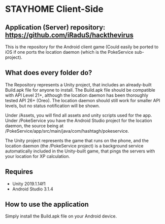 # STAYHOME Client-Side
## Application (Server) repository: https://github.com/iRaduS/hackthevirus
This is the repository for the Android client game (Could easily be ported to iOS if one ports the location daemon (which is the PokeService sub-project).

## What does every folder do?
The Repository represents a Unity project, that includes an already-built Build.apk file for anyone to install. The Build.apk file should be compatible with API Level 21+, although the location daemon has been thoroughly tested API 26+ (Oreo). The location daemon should still work for smaller API levels, but no status notification will be shown.

Under /Assets, you will find all assets and unity scripts used for the app. Under /PokeService you have the Android Studio project for the location daemon, the source being at /PokeService/app/src/main/java/com/hashtagh/pokeservice.

The Unity project represents the game that runs on the phone, and the location daemon (the /PokeService project) is a background service automatically included in the Unity-built game, that pings the servers with your location for XP calculation.

## Requires

- Unity 2019.1.14f1
- Android Studio 3.1.4

## How to use the application
Simply install the Build.apk file on your Android device.
